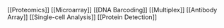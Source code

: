 [[Proteomics]]
[[Microarray]]
[[DNA Barcoding]]
[[Multiplex]]
[[Antibody Array]]
[[Single-cell Analysis]]
[[Protein Detection]]
